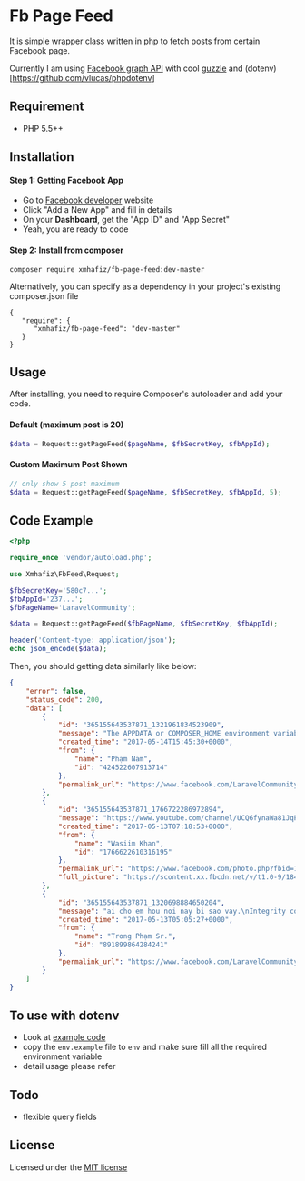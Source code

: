 # Fb Page Feed
It is simple wrapper class written in php to fetch posts from certain Facebook page.

Currently I am using [Facebook graph API](https://developers.facebook.com/docs/graph-api) with cool [guzzle](https://github.com/guzzle/guzzle) and (dotenv)[https://github.com/vlucas/phpdotenv]
## Requirement
- PHP 5.5++

## Installation

#### Step 1: Getting Facebook App
- Go to [Facebook developer](https://developers.facebook.com/apps/) website
- Click "Add a New App" and fill in details
- On your **Dashboard**, get the "App ID" and "App Secret"
- Yeah, you are ready to code

#### Step 2: Install from composer
```
composer require xmhafiz/fb-page-feed:dev-master
```
Alternatively, you can specify as a dependency in your project's existing composer.json file
```
{
   "require": {
      "xmhafiz/fb-page-feed": "dev-master"
   }
}
```

## Usage
After installing, you need to require Composer's autoloader and add your code.

#### Default (maximum post is 20)
```php
$data = Request::getPageFeed($pageName, $fbSecretKey, $fbAppId);
```

#### Custom Maximum Post Shown
```php
// only show 5 post maximum
$data = Request::getPageFeed($pageName, $fbSecretKey, $fbAppId, 5);
```



## Code Example

```php
<?php

require_once 'vendor/autoload.php';

use Xmhafiz\FbFeed\Request;

$fbSecretKey='580c7...';
$fbAppId='237...';
$fbPageName='LaravelCommunity';

$data = Request::getPageFeed($fbPageName, $fbSecretKey, $fbAppId);

header('Content-type: application/json');
echo json_encode($data);
```

Then, you should getting data similarly like below:
```json
{
    "error": false,
    "status_code": 200,
    "data": [
        {
            "id": "365155643537871_1321961834523909",
            "message": "The APPDATA or COMPOSER_HOME environment variable must be set for composer to run correctly\"\nwhat bug?",
            "created_time": "2017-05-14T15:45:30+0000",
            "from": {
                "name": "Phạm Nam",
                "id": "424522607913714"
            },
            "permalink_url": "https://www.facebook.com/LaravelCommunity/posts/1321961834523909"
        },
        {
            "id": "365155643537871_1766722286972894",
            "message": "https://www.youtube.com/channel/UCQ6fynaWa81JqPzOBMmBTSw\nLaravel BAsic To Advance LEarning Step by STep",
            "created_time": "2017-05-13T07:18:53+0000",
            "from": {
                "name": "Wasiim Khan",
                "id": "1766622610316195"
            },
            "permalink_url": "https://www.facebook.com/photo.php?fbid=1766722286972894&set=o.365155643537871&type=3",
            "full_picture": "https://scontent.xx.fbcdn.net/v/t1.0-9/18403359_1766722286972894_2242179936023685636_n.jpg?oh=679c3e230ef55759ebe0e42239318e27&oe=597B1F7D"
        },
        {
            "id": "365155643537871_1320698884650204",
            "message": "ai cho em hou noi nay bi sao vay.\nIntegrity constraint violation: 1048 Column 'order' cannot be null",
            "created_time": "2017-05-13T05:05:27+0000",
            "from": {
                "name": "Trong Phạm Sr.",
                "id": "891899864284241"
            },
            "permalink_url": "https://www.facebook.com/LaravelCommunity/posts/1320698884650204"
        }
    ]
}
```

## To use with **dotenv** 
- Look at [example code](https://github.com/xmhafiz/fb-page-feed/blob/master/example/index.php)
- copy the `env.example` file to `env` and make sure fill all the required environment variable
- detail usage please refer

## Todo
- flexible query fields

## License
Licensed under the [MIT license](http://opensource.org/licenses/MIT)

